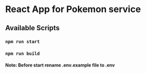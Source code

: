# React App for Pokemon service

## Available Scripts

### `npm run start`

### `npm run build`

#### Note: Before start rename .env.example file to .env

